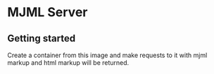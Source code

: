 # MJML Server

## Getting started
Create a container from this image and make requests to it with mjml markup and html markup
will be returned.